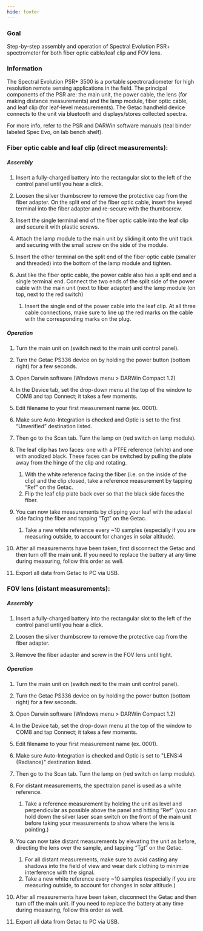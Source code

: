 ```yaml
---
hide: footer
---
```


### Goal

Step-by-step assembly and operation of Spectral Evolution PSR+ spectrometer for both fiber optic cable/leaf clip and FOV lens.

### Information

The Spectral Evolution PSR+ 3500 is a portable spectroradiometer for high resolution remote sensing applications in the field. The principal components of the PSR are: the main unit, the power cable, the lens (for making distance measurements) and the lamp module, fiber optic cable, and leaf clip (for leaf-level measurements). The Getac handheld device connects to the unit via bluetooth and displays/stores collected spectra.

For more info, refer to the PSR and DARWin software manuals (teal binder labeled Spec Evo, on lab bench shelf).

### Fiber optic cable and leaf clip (direct measurements):

##### Assembly

1. Insert a fully-charged battery into the rectangular slot to the left of the control panel until you hear a click. 

2. Loosen the silver thumbscrew to remove the protective cap from the fiber adapter. On the split end of the fiber optic cable, insert the keyed terminal into the fiber adapter and re-secure with the thumbscrew. 

3. Insert the single terminal end of the fiber optic cable into the leaf clip and secure it with plastic screws. 

4. Attach the lamp module to the main unit by sliding it onto the unit track and securing with the small screw on the side of the module. 

5. Insert the other terminal on the split end of the fiber optic cable (smaller and threaded) into the bottom of the lamp module and tighten. 

6. Just like the fiber optic cable, the power cable also has a split end and a single terminal end. Connect the two ends of the split side of the power cable with the main unit (next to fiber adapter) and the lamp module (on top, next to the red switch)
    1. Insert the single end of the power cable into the leaf clip. At all three cable connections, make sure to line up the red marks on the cable with the corresponding marks on the plug.

##### Operation

1. Turn the main unit on (switch next to the main unit control panel). 

2. Turn the Getac PS336 device on by holding the power button (bottom right) for a few seconds. 

3. Open Darwin software (Windows menu &gt; DARWin Compact 1.2) 

4. In the Device tab, set the drop-down menu at the top of the window to COM8 and tap Connect; it takes a few moments. 

5. Edit filename to your first measurement name (ex. 0001). 

6. Make sure Auto-Integration is checked and Optic is set to the first “Unverified” destination listed. 

7. Then go to the Scan tab. Turn the lamp on (red switch on lamp module). 

8. The leaf clip has two faces: one with a PTFE reference (white) and one with anodized black. These faces can be switched by pulling the plate away from the hinge of the clip and rotating. 
    1. With the white reference facing the fiber (i.e. on the inside of the clip) and the clip closed, take a reference measurement by tapping “Ref” on the Getac. 
    2. Flip the leaf clip plate back over so that the black side faces the fiber. 

9. You can now take measurements by clipping your leaf with the adaxial side facing the fiber and tapping “Tgt” on the Getac. 
    1. Take a new white reference every ~10 samples (especially if you are measuring outside, to account for changes in solar altitude). 

10. After all measurements have been taken, first disconnect the Getac and then turn off the main unit. If you need to replace the battery at any time during measuring, follow this order as well. 

11. Export all data from Getac to PC via USB.

### FOV lens (distant measurements):

##### Assembly

1. Insert a fully-charged battery into the rectangular slot to the left of the control panel until you hear a click. 

2. Loosen the silver thumbscrew to remove the protective cap from the fiber adapter. 

3. Remove the fiber adapter and screw in the FOV lens until tight.

##### Operation

1. Turn the main unit on (switch next to the main unit control panel). 

2. Turn the Getac PS336 device on by holding the power button (bottom right) for a few seconds. 

3. Open Darwin software (Windows menu &gt; DARWin Compact 1.2) 

4. In the Device tab, set the drop-down menu at the top of the window to COM8 and tap Connect; it takes a few moments. 

5. Edit filename to your first measurement name (ex. 0001). 

6. Make sure Auto-Integration is checked and Optic is set to "LENS:4 {Radiance}" destination listed. 

7. Then go to the Scan tab. Turn the lamp on (red switch on lamp module). 

8. For distant measurements, the spectralon panel is used as a white reference. 
    1. Take a reference measurement by holding the unit as level and perpendicular as possible above the panel and hitting “Ref” (you can hold down the silver laser scan switch on the front of the main unit before taking your measurements to show where the lens is pointing.) 

9. You can now take distant measurements by elevating the unit as before, directing the lens over the sample, and tapping “Tgt” on the Getac. 
    1. For all distant measurements, make sure to avoid casting any shadows into the field of view and wear dark clothing to minimize interference with the signal. 
    2. Take a new white reference every ~10 samples (especially if you are measuring outside, to account for changes in solar altitude.) 
    
10. After all measurements have been taken, disconnect the Getac and then turn off the main unit. If you need to replace the battery at any time during measuring, follow this order as well. 

11. Export all data from Getac to PC via USB.